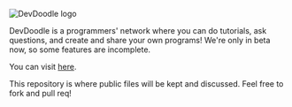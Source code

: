 ![DevDoodle logo](http://devdoodle.net/a/logo1.svg)

DevDoodle is a programmers' network where you can do tutorials, ask questions, and create and share your own programs! We're only in beta now, so some features are incomplete.

You can visit [here](http://devdoodle.net).

This repository is where public files will be kept and discussed. Feel free to fork and pull req!
